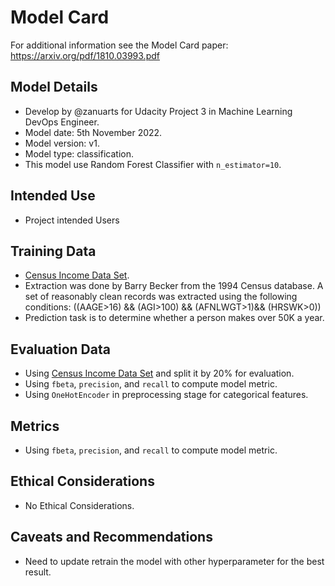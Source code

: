 # Model Card

For additional information see the Model Card paper: https://arxiv.org/pdf/1810.03993.pdf

## Model Details

- Develop by @zanuarts for Udacity Project 3 in Machine Learning DevOps Engineer.
- Model date: 5th November 2022.
- Model version: v1.
- Model type: classification.
- This model use Random Forest Classifier with `n_estimator=10`.

## Intended Use

- Project intended Users

## Training Data

- [Census Income Data Set](https://archive.ics.uci.edu/ml/datasets/census+income).
- Extraction was done by Barry Becker from the 1994 Census database. A set of reasonably clean records was extracted using the following conditions: ((AAGE>16) && (AGI>100) && (AFNLWGT>1)&& (HRSWK>0))
- Prediction task is to determine whether a person makes over 50K a year.

## Evaluation Data

- Using [Census Income Data Set](https://archive.ics.uci.edu/ml/datasets/census+income) and split it by 20% for evaluation.
- Using `fbeta`, `precision`, and `recall` to compute model metric.
- Using `OneHotEncoder` in preprocessing stage for categorical features.

## Metrics

- Using `fbeta`, `precision`, and `recall` to compute model metric.

## Ethical Considerations

- No Ethical Considerations.

## Caveats and Recommendations

- Need to update retrain the model with other hyperparameter for the best result.
